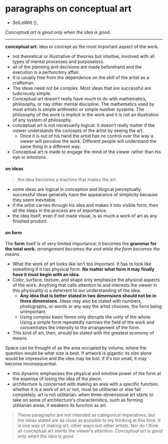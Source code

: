# paragraphs on conceptual art

- SolLeWitt (),

*Conceptual art is good only when the idea is good.*

- ---

**conceptual art:** idea or concept as the most important aspect of the work.
- not theoretical or illustrative of theories but intuitive, involved with all types of mental processes and purposeless.
- all of the planning and decisions are made beforehand and the execution is a perfunctory affair.
- It is usually free from the dependence on the skill of the artist as a craftsman.
- The ideas need not be complex. Most ideas that are successful are ludicrously simple.
- Conceptual art doesn’t really have much to do with mathematics, philosophy, or nay other mental discipline. The mathematics used by most artists is simple arithmetic or simple number systems. The philosophy of the work is implicit in the work and it is not an illustration of any system of philosophy.
- conceptual art is not necessarily logical. it doesn’t really matter if the viewer understands the concepts of the artist by seeing the art.
   - Once it is out of his hand the artist has no control over the way a viewer will perceive the work. Different people will understand the same thing in a different way.
- Conceptual art is made to engage the mind of the viewer rather than his eye or emotions.

#### on ideas
> the idea becomes a machine that makes the art.
- some ideas are logical in conception and illogical perceptually. successful ideas generally have the appearance of simplicity because they seem inevitable.
- if the artist carries through his idea and makes it into visible form, then all the steps in the process are of importance.
- the idea itself, even if not made visual, is as much a work of art as any finished product.

#### on form
The **form** itself is of very limited importance; it becomes the **grammar for the total work.** *arrangement becomes the end while the form becomes the means.*
- What the work of art looks like isn’t too important. It has to look like something if it has physical form. **No matter what form it may finally have it must begin with an idea.**
- Color, surface, texture, and shape only emphasize the physical aspects of the work. Anything that calls attention to and interests the viewer in this physicality is a deterrent to our understanding of the idea.
   - **Any idea that is better stated in two dimensions should not be in three dimensions.** Ideas may also be stated with numbers, photographs, or words or any way the artist chooses, the form being unimportant.
   - Using complex basic forms only disrupts the unity of the whole. Using a simple form repeatedly narrows the field of the work and concentrates the intensity to the arrangement of the form.
- This kind of art, then, should be stated with the greatest economy of means.

Space can be thought of as the area occupied by volume, where the question would be what size is best. If artwork is gigantic its size alone would be impressive and the idea may be lost. if it's too small, it may become inconsequential.
- this dynamic emphasizes the physical and emotive power of the form at the expense of losing the idea of the piece.
- architecture is concerned with making an area with a specific function. whether it is a work of art or not, must be utilitarian or else fail completely. art is not utilitarian. when three-dimensional art starts to take on some of architecture's characteristics, such as forming utilitarian areas, it weakens its function as art.


> These paragraphs are not intended as categorical imperatives, but the ideas stated are as close as possible to my thinking at this time. It is one way of making art; other ways suit other artists. Nor do I think all conceptual art merits the viewer’s attention. *Conceptual art is good only when the idea is good.*